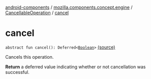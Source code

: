 [android-components](../../index.md) / [mozilla.components.concept.engine](../index.md) / [CancellableOperation](index.md) / [cancel](./cancel.md)

# cancel

`abstract fun cancel(): Deferred<`[`Boolean`](https://kotlinlang.org/api/latest/jvm/stdlib/kotlin/-boolean/index.html)`>` [(source)](https://github.com/mozilla-mobile/android-components/blob/master/components/concept/engine/src/main/java/mozilla/components/concept/engine/CancellableOperation.kt#L30)

Cancels this operation.

**Return**
a deferred value indicating whether or not cancellation was successful.

